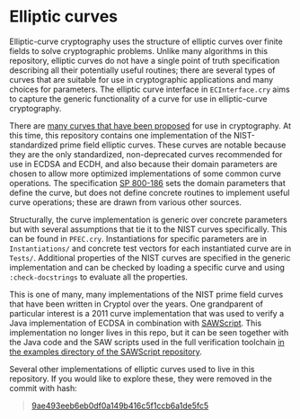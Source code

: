 # Elliptic curves

Elliptic-curve cryptography uses the structure of elliptic curves over finite fields to solve cryptographic problems. Unlike many algorithms in this repository, elliptic curves do not have a single point of truth specification describing all their potentially useful routines; there are several types of curves that are suitable for use in cryptographic applications and many choices for parameters. The elliptic curve interface in `ECInterface.cry` aims to capture the generic functionality of a curve for use in elliptic-curve cryptography.

There are [many curves that have been proposed](http://safecurves.cr.yp.to/index.html) for use in cryptography. At this time, this repository contains one implementation of the NIST-standardized prime field elliptic curves. These curves are notable because they are the only standardized, non-deprecated curves recommended for use in ECDSA and ECDH, and also because their domain parameters are chosen to allow more optimized implementations of some common curve operations. The specification [SP 800-186](https://doi.org/10.6028/NIST.SP.800-186) sets the domain parameters that define the curve, but does not define concrete routines to implement useful curve operations; these are drawn from various other sources.

Structurally, the curve implementation is generic over concrete parameters but with several assumptions that tie it to the NIST curves specifically. This can be found in `PFEC.cry`. Instantiations for specific parameters are in `Instantiations/` and concrete test vectors for each instantiated curve are in `Tests/`. Additional properties of the NIST curves are specified in the generic implementation and can be checked by loading a specific curve and using `:check-docstrings` to evaluate all the properties.

This is one of many, many implementations of the NIST prime field curves that have been written in Cryptol over the years. One grandparent of particular interest is a 2011 curve implementation that was used to verify a Java implementation of ECDSA in combination with [SAWScript](https://saw.galois.com/). This implementation no longer lives in this repo, but it can be seen together with the Java code and the SAW scripts used in the full verification toolchain [in the examples directory of the SAWScript repository](https://github.com/GaloisInc/saw-script/tree/master/examples/ecdsa).

Several other implementations of elliptic curves used to live in this repository. If you would like to explore these, they were removed in the commit with hash:
> [9ae493eeb6eb0df0a149b416c5f1ccb6a1de5fc5](https://github.com/GaloisInc/cryptol-specs/commit/9ae493eeb6eb0df0a149b416c5f1ccb6a1de5fc5)

